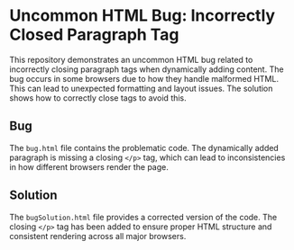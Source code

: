 # Uncommon HTML Bug: Incorrectly Closed Paragraph Tag
This repository demonstrates an uncommon HTML bug related to incorrectly closing paragraph tags when dynamically adding content. The bug occurs in some browsers due to how they handle malformed HTML.  This can lead to unexpected formatting and layout issues.  The solution shows how to correctly close tags to avoid this.

## Bug
The `bug.html` file contains the problematic code.  The dynamically added paragraph is missing a closing `</p>` tag, which can lead to inconsistencies in how different browsers render the page.

## Solution
The `bugSolution.html` file provides a corrected version of the code. The closing `</p>` tag has been added to ensure proper HTML structure and consistent rendering across all major browsers.